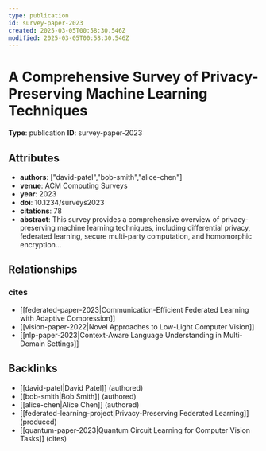 ```yaml
---
type: publication
id: survey-paper-2023
created: 2025-03-05T00:58:30.546Z
modified: 2025-03-05T00:58:30.546Z
---
```


# A Comprehensive Survey of Privacy-Preserving Machine Learning Techniques

**Type**: publication
**ID**: survey-paper-2023

## Attributes

- **authors**: ["david-patel","bob-smith","alice-chen"]
- **venue**: ACM Computing Surveys
- **year**: 2023
- **doi**: 10.1234/surveys2023
- **citations**: 78
- **abstract**: This survey provides a comprehensive overview of privacy-preserving machine learning techniques, including differential privacy, federated learning, secure multi-party computation, and homomorphic encryption...

## Relationships

### cites

- [[federated-paper-2023|Communication-Efficient Federated Learning with Adaptive Compression]]
- [[vision-paper-2022|Novel Approaches to Low-Light Computer Vision]]
- [[nlp-paper-2023|Context-Aware Language Understanding in Multi-Domain Settings]]

## Backlinks

- [[david-patel|David Patel]] (authored)
- [[bob-smith|Bob Smith]] (authored)
- [[alice-chen|Alice Chen]] (authored)
- [[federated-learning-project|Privacy-Preserving Federated Learning]] (produced)
- [[quantum-paper-2023|Quantum Circuit Learning for Computer Vision Tasks]] (cites)

